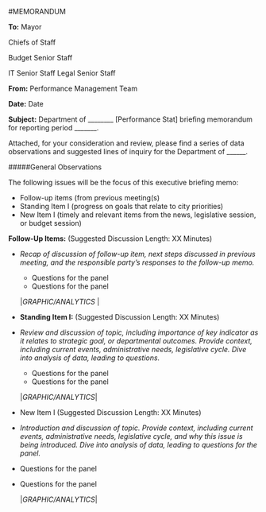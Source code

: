 #MEMORANDUM
 
**To:** Mayor

Chiefs of Staff
 
 Budget Senior Staff

IT Senior Staff
Legal Senior Staff

**From:**     	Performance Management Team
 
**Date:**           	Date
 
**Subject:**      	Department of ________ [Performance Stat] briefing memorandum for reporting
period _______.

Attached, for your consideration and review, please find a series of data observations and suggested lines of inquiry for the Department of ______.
 
#####General Observations

The following issues will be the focus of this executive briefing memo:
* Follow-up items (from previous meeting(s)
* Standing Item I (progress on goals that relate to city priorities)
* New Item I (timely and relevant items from the news, legislative session, or budget session)
 
**Follow-Up Items:**
(Suggested Discussion Length: XX Minutes)
* *Recap of discussion of follow-up item, next steps discussed in previous meeting, and the responsible party’s responses to the follow-up memo.*
    * Questions for the panel
    * Questions for the panel
     
    |*GRAPHIC/ANALYTICS*
|
 
* **Standing Item I:**
(Suggested Discussion Length: XX Minutes)

* *Review and discussion of topic, including importance of key indicator as it relates to strategic goal, or departmental outcomes. Provide context, including current events, administrative needs, legislative cycle. Dive into analysis of data, leading to questions.*
    * Questions for the panel
    * Questions for the panel

    |*GRAPHIC/ANALYTICS*|
 
* New Item I
(Suggested Discussion Length: XX Minutes)

* *Introduction and discussion of topic. Provide context, including current events, administrative needs, legislative cycle, and why this issue is being introduced. Dive into analysis of data, leading to questions for the panel.*
 * Questions for the panel
 * Questions for the panel

    |*GRAPHIC/ANALYTICS*|
